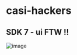 # casi-hackers
## SDK 7 - ui FTW !!
![image](https://github.com/decentraland/casi-hackers-hackaton/assets/16782417/b8c7ec68-d022-43a3-b0f8-fda1ea8f7218)
